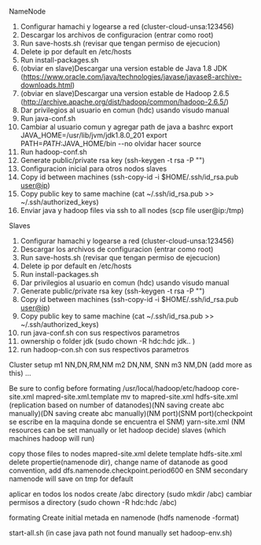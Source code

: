 NameNode
1. Configurar hamachi y logearse a red (cluster-cloud-unsa:123456)
2. Descargar los archivos de configuracion (entrar como root)
3. Run save-hosts.sh <Nombre archivo de maquinas en cluster> (revisar que tengan permiso de ejecucion)
4. Delete ip por default en /etc/hosts
5. Run install-packages.sh
6. (obviar en slave)Descargar una version estable de Java 1.8 JDK (https://www.oracle.com/java/technologies/javase/javase8-archive-downloads.html)
7. (obviar en slave)Descargar una version estable de Hadoop 2.6.5 (http://archive.apache.org/dist/hadoop/common/hadoop-2.6.5/)
8. Dar privilegios al usuario en comun (hdc) usando visudo manual
9. Run java-conf.sh
10. Cambiar al usuario comun y agregar path de java a bashrc
	export JAVA_HOME=/usr/lib/jvm/jdk1.8.0_201
	export PATH=$PATH:$JAVA_HOME/bin
	--no olvidar hacer source
11. Run hadoop-conf.sh
12. Generate public/private rsa key (ssh-keygen -t rsa -P "")
13. Configuracion inicial para otros nodos slaves
13. Copy id between machines (ssh-copy-id -i $HOME/.ssh/id_rsa.pub <user@ip>)
14. Copy public key to same machine (cat ~/.ssh/id_rsa.pub >> ~/.ssh/authorized_keys)
15. Enviar java y hadoop files via ssh to all nodes (scp file user@ip:/tmp)

Slaves
1. Configurar hamachi y logearse a red (cluster-cloud-unsa:123456)
2. Descargar los archivos de configuracion (entrar como root)
3. Run save-hosts.sh <Nombre archivo de maquinas en cluster> (revisar que tengan permiso de ejecucion)
4. Delete ip por default en /etc/hosts
5. Run install-packages.sh
6. Dar privilegios al usuario en comun (hdc) usando visudo manual
7. Generate public/private rsa key (ssh-keygen -t rsa -P "")
8. Copy id between machines (ssh-copy-id -i $HOME/.ssh/id_rsa.pub <user@ip>)
9. Copy public key to same machine (cat ~/.ssh/id_rsa.pub >> ~/.ssh/authorized_keys)
10. run java-conf.sh con sus respectivos parametros
11. ownership o folder jdk (sudo chown -R hdc:hdc jdk.. )
11. run hadoop-con.sh con sus respectivos parametros

Cluster setup
m1 NN,DN,RM,NM
m2 DN,NM, SNN
m3 NM,DN (add more as this)
...

Be sure to config before formating
/usr/local/hadoop/etc/hadoop
core-site.xml
mapred-site.xml.template mv to mapred-site.xml
hdfs-site.xml (replication based on number of datanodes)(NN saving create abc manually)(DN saving create abc manually)(NM port)(SNM port)(checkpoint se escribe en la maquina donde se encuentra el SNM)
yarn-site.xml (NM resources can be set manually or let hadoop decide)
slaves (which machines hadoop will run)

copy those files to nodes
mapred-site.xml delete template
hdfs-site.xml delete propertie(namenode dir), change name of datanode as good convention, add dfs.namenode.checkpoint.period<name>600<value> en SNM secondary namenode will save on tmp for default

aplicar en todos los nodos
create /abc directory (sudo mkdir /abc)
cambiar permisos a directory (sudo chown -R hdc:hdc /abc)

formating
Create initial metada en namenode (hdfs namenode -format)

start-all.sh (in case java path not found manually set hadoop-env.sh)





